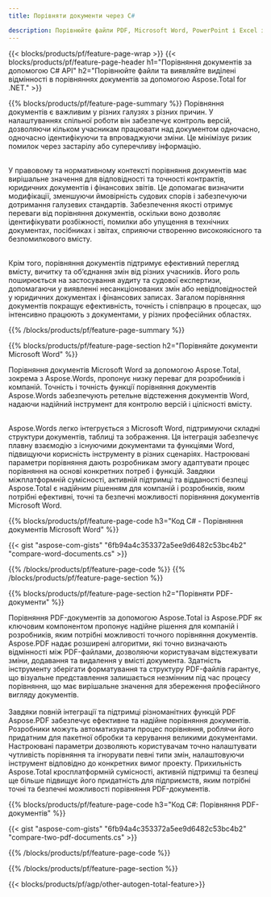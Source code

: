 ```yaml
---
title: Порівняти документи через C#  

description: Порівнюйте файли PDF, Microsoft Word, PowerPoint і Excel за допомогою програми C#. Отримайте виділені результати порівняння.
---
```


{{< blocks/products/pf/feature-page-wrap >}}
{{< blocks/products/pf/feature-page-header h1="Порівняння документів за допомогою C# API" h2="Порівнюйте файли та виявляйте виділені відмінності в порівняннях документів за допомогою Aspose.Total for .NET." >}}

{{% blocks/products/pf/feature-page-summary %}}
Порівняння документів є важливим у різних галузях з різних причин. У налаштуваннях спільної роботи він забезпечує контроль версій, дозволяючи кільком учасникам працювати над документом одночасно, одночасно ідентифікуючи та впроваджуючи зміни. Це мінімізує ризик помилок через застарілу або суперечливу інформацію.<br /><br />

У правовому та нормативному контексті порівняння документів має вирішальне значення для відповідності та точності контрактів, юридичних документів і фінансових звітів. Це допомагає визначити модифікації, зменшуючи ймовірність судових спорів і забезпечуючи дотримання галузевих стандартів. Забезпечення якості отримує переваги від порівняння документів, оскільки воно дозволяє ідентифікувати розбіжності, помилки або упущення в технічних документах, посібниках і звітах, сприяючи створенню високоякісного та безпомилкового вмісту.<br /><br />

Крім того, порівняння документів підтримує ефективний перегляд вмісту, вичитку та об’єднання змін від різних учасників. Його роль поширюється на застосування аудиту та судової експертизи, допомагаючи у виявленні несанкціонованих змін або невідповідностей у юридичних документах і фінансових записах. Загалом порівняння документів покращує ефективність, точність і співпрацю в процесах, що інтенсивно працюють з документами, у різних професійних областях.

{{% /blocks/products/pf/feature-page-summary  %}}

{{% blocks/products/pf/feature-page-section  h2="Порівняйте документи Microsoft Word" %}}

Порівняння документів Microsoft Word за допомогою Aspose.Total, зокрема з Aspose.Words, пропонує низку переваг для розробників і компаній. Точність і точність функції порівняння документів Aspose.Words забезпечують ретельне відстеження документів Word, надаючи надійний інструмент для контролю версій і цілісності вмісту.<br /><br />

Aspose.Words легко інтегрується з Microsoft Word, підтримуючи складні структури документів, таблиці та зображення. Ця інтеграція забезпечує плавну взаємодію з існуючими документами та функціями Word, підвищуючи корисність інструменту в різних сценаріях. Настроювані параметри порівняння дають розробникам змогу адаптувати процес порівняння на основі конкретних потреб і функцій. Завдяки міжплатформній сумісності, активній підтримці та відданості безпеці Aspose.Total є надійним рішенням для компаній і розробників, яким потрібні ефективні, точні та безпечні можливості порівняння документів Microsoft Word.

{{% blocks/products/pf/feature-page-code h3="Код C# - Порівняння документів Microsoft Word" %}}

{{< gist "aspose-com-gists" "6fb94a4c353372a5ee9d6482c53bc4b2" "compare-word-documents.cs" >}}

{{% /blocks/products/pf/feature-page-code  %}}
{{% /blocks/products/pf/feature-page-section %}}

{{% blocks/products/pf/feature-page-section  h2="Порівняти PDF-документи" %}}

Порівняння PDF-документів за допомогою Aspose.Total із Aspose.PDF як ключовим компонентом пропонує надійне рішення для компаній і розробників, яким потрібні можливості точного порівняння документів. Aspose.PDF надає розширені алгоритми, які точно визначають відмінності між PDF-файлами, дозволяючи користувачам відстежувати зміни, додавання та видалення у вмісті документа. Здатність інструменту зберігати форматування та структуру PDF-файлів гарантує, що візуальне представлення залишається незмінним під час процесу порівняння, що має вирішальне значення для збереження професійного вигляду документів.<br /><br />
Завдяки повній інтеграції та підтримці різноманітних функцій PDF Aspose.PDF забезпечує ефективне та надійне порівняння документів. Розробники можуть автоматизувати процес порівняння, роблячи його придатним для пакетної обробки та керування великими документами. Настроювані параметри дозволяють користувачам точно налаштувати чутливість порівняння та ігнорувати певні типи змін, налаштовуючи інструмент відповідно до конкретних вимог проекту. Прихильність Aspose.Total кросплатформній сумісності, активній підтримці та безпеці ще більше підвищує його придатність для підприємств, яким потрібні точні та безпечні можливості порівняння PDF-документів.

{{% blocks/products/pf/feature-page-code h3="Код C#: Порівняння PDF-документів" %}}

{{< gist "aspose-com-gists" "6fb94a4c353372a5ee9d6482c53bc4b2" "compare-two-pdf-documents.cs" >}}

{{% /blocks/products/pf/feature-page-code  %}}

{{% /blocks/products/pf/feature-page-section %}}

{{< blocks/products/pf/agp/other-autogen-total-feature>}}